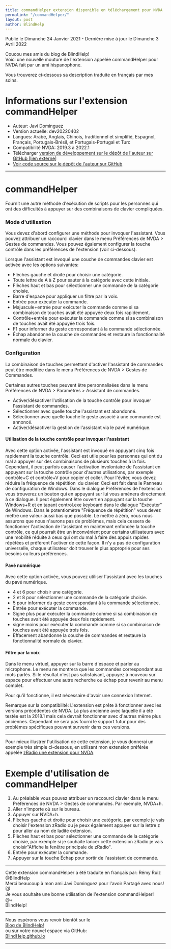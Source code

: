 ```yaml
---
title: commandHelper extension disponible en téléchargement pour NVDA
permalink: "/commandHelper/"
layout: post
author: BlindHelp
---
```


<footer>Publié le Dimanche 24 Janvier 2021 - Dernière mise à jour le Dimanche 3 Avril 2022</footer>


Coucou mes amis du blog de BlindHelp!    
Voici une nouvelle mouture de l'extension appelée commandHelper pour NVDA fait  par un ami hispanophone.    

Vous trouverez ci-dessous sa description traduite en français par mes soins.    

# Informations sur l'extension commandHelper #

* Auteur: <span lang="es">Javi Dominguez</span>
* Version actuelle: dev20220402
* Langues: Arabe, Anglais, Chinois, traditionnel et simplifié, Espagnol, Français, Portugais-Brésil,  et Portugais-Portugal et Turc
* Compatibilité NVDA: 2019.3 à 2022.1
* Télécharger [version de développement sur le dépôt de l'auteur sur GitHub [lien externe]](https://nvda.es/files/get.php?file=cmdHelper-dev)
* [Voir code source sur le dépôt de l'auteur sur GitHub](https://github.com/javidominguez/commandHelper/)

--- 

# commandHelper

Fournit une autre méthode d'exécution de scripts pour les personnes qui ont des difficultés à appuyer sur des combinaisons de clavier compliquées. 

### Mode d'utilisation 

Vous devez d'abord configurer une méthode pour invoquer l'assistant. Vous pouvez attribuer un raccourci clavier dans le menu Préférences de NVDA > Gestes de commandes. Vous pouvez également configurer la touche contrôle dans les préférences de l'extension (voir ci-dessous).

Lorsque l'assistant est invoqué une couche de commandes clavier est activée avec les options suivantes: 

* Flèches gauche et droite pour choisir une catégorie. 
* Toute lettre de A à Z pour sauter à la catégorie avec cette initiale. 
* Flèches haut et bas pour sélectionner une commande de la catégorie choisie. 
* Barre d'espace pour appliquer un filtre par la voix. 
* Entrée pour exécuter la commande. 
* Majuscule+entrée pour exécuter la commande comme si sa combinaison de touches avait été appuyée deux fois rapidement. 
* Contrôle+entrée pour exécuter la commande comme si sa combinaison de touches avait été appuyée trois fois. 
* F1 pour informer du geste correspondant à la commande sélectionnée. 
* Échap abandonne la couche de commandes et restaure la fonctionnalité normale du clavier. 

### Configuration 

La combinaison de touches permettant d'activer l'assistant de commandes peut être modifiée dans le menu Préférences de NVDA > Gestes de Commandes. 

Certaines autres touches peuvent être personnalisées dans le menu Préférences de NVDA > Paramètres > Assistant de commandes. 

* Activer/désactiver l'utilisation de la touche contrôle pour invoquer l'assistant de commandes. 
* Sélectionner avec quelle touche l'assistant est abandonné. 
* Sélectionner avec quelle touche le geste associé à une commande est annoncé.
* Activer/désactiver la gestion de l'assistant via le pavé numérique. 

#### Utilisation de la  touche contrôle pour invoquer l'assistant 

Avec cette option activée, l'assistant est invoqué en appuyant cinq fois rapidement  la touche contrôle. Ceci est utile pour les personnes qui ont du mal à appuyer sur des combinaisons de plusieurs touches à la fois. Cependant, il peut parfois causer l'activation involontaire de l'assistant en appuyant sur la touche contrôle pour d'autres utilisations, par exemple contrôle+C et contrôle+V pour copier et coller. Pour l'éviter, vous devez réduire la fréquence de répétition  du clavier. Ceci est fait dans le Panneau de configuration de Windows. Dans le dialogue Préférences de l'extension vous trouverez un bouton qui en appuyant  sur lui vous amènera directement à ce dialogue. Il peut également être ouvert en appuyant sur la touche Windows+R et en tapant control.exe keyboard dans le dialogue "Exécuter" de Windows. Dans le potentiomètre "Fréquence de répétition" vous devez mettre une valeur aussi bas que possible. Le mettre à zéro, nous nous assurons que nous n'aurons pas de problèmes, mais  cela cessera de fonctionner l'activation de l'assistant en maintenant enfoncée la touche contrôle, ce qui pourrait être un inconvénient pour certains utilisateurs avec une mobilité réduite à ceux qui ont du mal à faire des appuis rapides répétées et préfèrent l'activer de cette façon. Il n'y a pas de configuration universelle, chaque utilisateur doit trouver le plus approprié pour ses besoins ou leurs préférences. 

#### Pavé numérique 

Avec cette option activée, vous pouvez utiliser l'assistant avec les touches du pavé numérique. 

* 4 et 6 pour choisir une catégorie. 
* 2 et 8 pour sélectionner une commande de la catégorie choisie. 
* 5 pour informer du geste correspondant à la commande sélectionnée. 
* Entrée pour exécuter la commande. 
* Signe plus pour exécuter la commande comme si sa combinaison de touches avait été appuyée deux fois rapidement. 
* signe moins pour exécuter la commande comme si sa combinaison de touches avait été appuyée trois fois. 
* Effacement abandonne la couche de commandes et restaure la fonctionnalité normale du clavier. 

#### Filtre par la voix 
 
Dans le menu virtuel, appuyer sur la barre d'espace et parler au microphone. Le menu ne montrera que les commandes correspondant aux mots parlés. Si le résultat n'est pas satisfaisant, appuyez à nouveau sur espace pour effectuer une autre recherche ou échap  pour revenir au menu complet.
 
Pour qu'il fonctionne, il est nécessaire d'avoir une connexion Internet. 

Remarque sur la compatibilité: L'extension est prête à fonctionner avec les versions précédentes de NVDA. La plus ancienne avec laquelle il a été testée est la 2018.1 mais cela devrait fonctionner avec d'autres même plus anciennes. Cependant ne sera pas fourni le support futur pour des problèmes spécifiques pouvant survenir dans ces versions. 


---

Pour mieux illustrer l'utilisation de cette extension, je vous donnerai un exemple très simple ci-dessous, en utilisant mon extension préférée appelée [zRadio une extension pour NVDA](https://blindhelp.github.io/zRadio-pour-NVDA/).

# Exemple d'utilisation de commandHelper #

1. Au préalable vous pouvez attribuer un raccourci clavier dans le menu Préférences de NVDA > Gestes de commandes. Par exemple, NVDA+h.
2. Aller n'importe où sur le bureau.
3. Appuyer sur NVDA+h.
4. Flèches gauche et droite pour choisir une catégorie, par exemple  je vais choisir l'extension zRadio ou je peux également appuyer sur la lettre z pour aller au nom de ladite extension.
5. Flèches haut et bas pour sélectionner une commande de la catégorie choisie, par exemple si je souhaite lancer cette extension zRadio je vais choisir"Affiche la fenêtre principale de zRadio".
6. Entrée pour exécuter la commande.
7. Appuyer sur la touche Échap pour sortir de l'assistant de commande.

---

Cette extension commandHelper a été traduite en français par: Rémy Ruiz @BlindHelp     
Merci beaucoup à mon ami <span lang="es">Javi Dominguez</span> pour l'avoir Partagé avec nous! 😼    
Je vous souhaite une bonne utilisation de l'extension commandHelper!    
@+    
BlindHelp!    

---

Nous espérons vous revoir bientôt sur le      
[Blog de BlindHelp!](http://blindhelp.blogspot.fr/)                    
ou sur  votre nouvel espace via GitHub:                     
[BlindHelp.github.io](https://blindhelp.github.io)                    

---